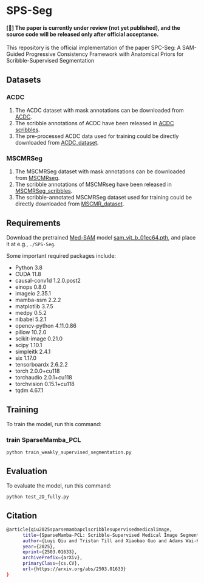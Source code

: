 
# SPS-Seg

#### [📌] The paper is currently under review (not yet published), and the source code will be released only after official acceptance.

This repository is the official implementation of the paper SPC-Seg: A SAM-Guided Progressive Consistency Framework with Anatomical Priors for Scribble-Supervised Segmentation

## Datasets

### ACDC
1. The ACDC dataset with mask annotations can be downloaded from [ACDC](https://www.creatis.insa-lyon.fr/Challenge/acdc/).
2. The scribble annotations of ACDC have been released in [ACDC scribbles](https://vios-s.github.io/multiscale-adversarial-attention-gates/data). 
3. The pre-processed ACDC data used for training could be directly downloaded from [ACDC_dataset](https://github.com/HiLab-git/WSL4MIS/tree/main/data/ACDC).

### MSCMRSeg
1. The MSCMRSeg dataset with mask annotations can be downloaded from [MSCMRseg](https://zmiclab.github.io/zxh/0/mscmrseg19/data.html). 
2. The scribble annotations of MSCMRseg have been released in [MSCMRSeg_scribbles](https://github.com/BWGZK/CycleMix/tree/main/MSCMRSeg_scribbles). 
3. The scribble-annotated MSCMRSeg dataset used for training could be directly downloaded from [MSCMR_dataset](https://github.com/BWGZK/CycleMix/tree/main/MSCMR_dataset).

## Requirements

Download the pretrained [Med-SAM](https://github.com/bowang-lab/MedSAM?tab=readme-ov-file) model [sam_vit_b_01ec64.pth](https://huggingface.co/datasets/Gourieff/ReActor/blob/main/models/sams/sam_vit_b_01ec64.pth), and place it at e.g., `./SPS-Seg`.

Some important required packages include:
* Python 3.8
* CUDA 11.8
* causal-conv1d 1.2.0.post2
* einops 0.8.0
* imageio 2.35.1
* mamba-ssm 2.2.2
* matplotlib 3.7.5
* medpy 0.5.2
* nibabel 5.2.1
* opencv-python 4.11.0.86
* pillow 10.2.0
* scikit-image 0.21.0
* scipy 1.10.1
* simpleitk 2.4.1
* six 1.17.0
* tensorboardx 2.6.2.2 
* torch 2.0.0+cu118
* torchaudio 2.0.1+cu118
* torchvision 0.15.1+cu118
* tqdm 4.67.1 

## Training

To train the model, run this command:

### train SparseMamba_PCL

```python train_weakly_supervised_segmentation.py```


## Evaluation

To evaluate the model, run this command:

``` python test_2D_fully.py ```

## Citation

```bash
@article{qiu2025sparsemambapclscribblesupervisedmedicalimage,
      title={SparseMamba-PCL: Scribble-Supervised Medical Image Segmentation via SAM-Guided Progressive Collaborative Learning}, 
      author={Luyi Qiu and Tristan Till and Xiaobao Guo and Adams Wai-Kin Kong},
      year={2025},
      eprint={2503.01633},
      archivePrefix={arXiv},
      primaryClass={cs.CV},
      url={https://arxiv.org/abs/2503.01633}
}
``` 
